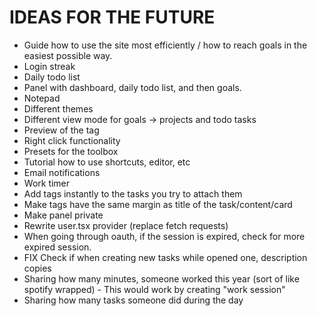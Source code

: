 # IDEAS FOR THE FUTURE
- Guide how to use the site most efficiently / how to reach goals in the easiest possible way.
- Login streak
- Daily todo list
- Panel with dashboard, daily todo list, and then goals.
- Notepad
- Different themes
- Different view mode for goals -> projects and todo tasks
- Preview of the tag
- Right click functionality
- Presets for the toolbox
- Tutorial how to use shortcuts, editor, etc
- Email notifications
- Work timer
- Add tags instantly to the tasks you try to attach them
- Make tags have the same margin as title of the task/content/card 
- Make panel private
- Rewrite user.tsx provider (replace fetch requests)
- When going through oauth, if the session is expired, check for more expired session.
- FIX Check if when creating new tasks while opened one, description copies 
- Sharing how many minutes, someone worked this year (sort of like spotify wrapped) - This would work by creating "work session" 
- Sharing how many tasks someone did during the day
